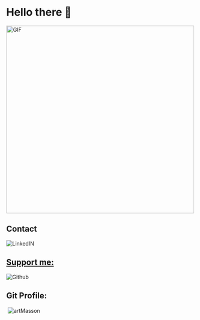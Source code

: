 # Hello there 👋
<img alt="GIF" src="https://i.pinimg.com/originals/b2/33/a5/b233a5ecc876839556a3914b077d8e14.gif" width= 500/>

## Contact

<a target="_blank" href="https://www.linkedin.com/in/artmasson/">
  <img align="left" alt="LinkedIN" src="https://img.shields.io/badge/-LinkedIn-3d3d3d?style=social&logo=linkedin" />
<br>

## Support me:  

<a target="_blank" href="https://www.buymeacoffee.com/artmasson">
  <img align="left" alt="Github" src="https://img.shields.io/badge/-Buy%20me%20a%20coffee-3d3d3d?style=social&logo=buy-me-a-coffee" /><a/><br>
  
## Git Profile:

<p>&nbsp;<img align="center" src="https://github-readme-stats.vercel.app/api?username=artMasson&show_icons=true&locale=en" alt="artMasson" /></p>
